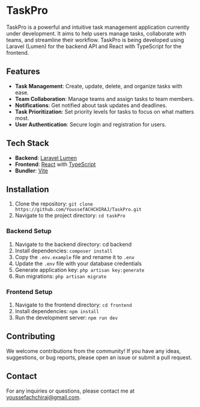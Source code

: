 # TaskPro

TaskPro is a powerful and intuitive task management application currently under development. It aims to help users manage tasks, collaborate with teams, and streamline their workflow. TaskPro is being developed using Laravel (Lumen) for the backend API and React with TypeScript for the frontend.

## Features

- **Task Management**: Create, update, delete, and organize tasks with ease.
- **Team Collaboration**: Manage teams and assign tasks to team members.
- **Notifications**: Get notified about task updates and deadlines.
- **Task Prioritization**: Set priority levels for tasks to focus on what matters most.
- **User Authentication**: Secure login and registration for users.

## Tech Stack

- **Backend**: [Laravel Lumen](https://lumen.laravel.com/)
- **Frontend**: [React](https://reactjs.org/) with [TypeScript](https://www.typescriptlang.org/)
- **Bundler**: [Vite](https://vitejs.dev/)

## Installation
1. Clone the repository: `git clone https://github.com/YoussefACHCHIRAJ/TaskPro.git`
2. Navigate to the project directory: `cd taskPro`

### Backend Setup
1. Navigate to the backend directory: cd backend
3. Install dependencies: `composer install`
4. Copy the `.env.example` file and rename it to `.env`
5. Update the `.env` file with your database credentials
6. Generate application key: `php artisan key:generate`
7. Run migrations: `php artisan migrate`

### Frontend Setup

1. Navigate to the frontend directory: `cd frontend`
2. Install dependencies: `npm install`
3. Run the development server: `npm run dev`
## Contributing

We welcome contributions from the community! If you have any ideas, suggestions, or bug reports, please open an issue or submit a pull request.

## Contact

For any inquiries or questions, please contact me at youssefachchiraj@gmail.com.
